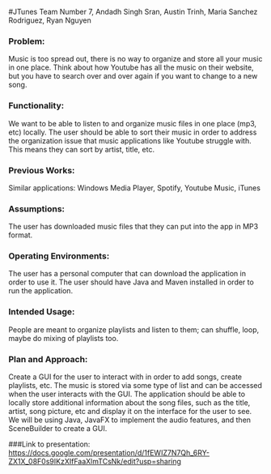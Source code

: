 #JTunes
Team Number 7, Andadh Singh Sran, Austin Trinh, Maria Sanchez Rodriguez, Ryan Nguyen

### Problem: 
Music is too spread out, there is no way to organize and store all your music in one place. Think about how Youtube has all the music on their website, but you have to search over and over again if you want to change to a new song. 

### Functionality: 
We want to be able to listen to and organize music files in one place (mp3, etc) locally. 
The user should be able to sort their music in order to address the organization issue that music applications like Youtube struggle with. This means they can sort by artist, title, etc. 

### Previous Works:
Similar applications: Windows Media Player, Spotify, Youtube Music, iTunes

### Assumptions: 
The user has downloaded music files that they can put into the app in MP3 format. 

### Operating Environments:
The user has a personal computer that can download the application in order to use it. The user should have Java and Maven installed in order to run the application. 

### Intended Usage: 
People are meant to organize playlists and listen to them; can shuffle, loop, maybe do mixing of playlists too. 

### Plan and Approach:
Create a GUI for the user to interact with in order to add songs, create playlists, etc. The music is stored via some type of list and can be accessed when the user interacts with the GUI. The application should be able to locally store additional information about the song files, such as the title, artist, song picture, etc and display it on the interface for the user to see. We will be using Java, JavaFX to implement the audio features, and then SceneBuilder to create a GUI. 

###Link to presentation: 
https://docs.google.com/presentation/d/1fEWIZ7N7Qh_6RY-ZX1X_08F0s9IKzXIfFaaXlmTCsNk/edit?usp=sharing

